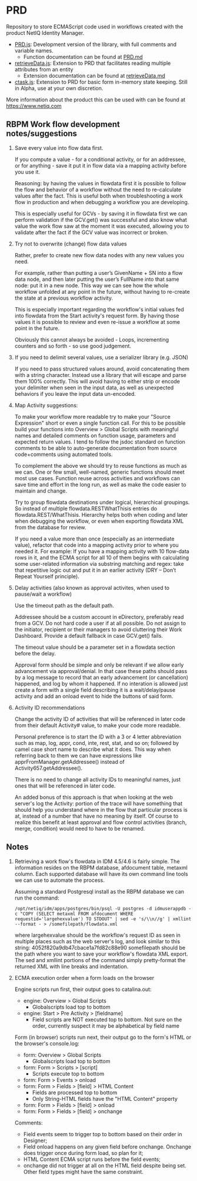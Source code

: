 # PRD
Repository to store ECMAScript code used in workflows created with the product NetIQ Identity Manager.

* <a href="PRD.js">PRD.js</a>: Development version of the library, with full comments and variable names.
    * Function documentation can be found at <a href="PRD.md">PRD.md</a>
* <a href="extensions/retrieveData.js">retrieveData.js</a>: Extension to PRD that facilitates reading multiple attributes from an entity
    * Extension documentation can be found at <a href="extensions/retrieveData.md">retrieveData.md</a>
* <a href="extensions/ctask.js">ctask.js</a>: Extension to PRD for basic form in-memory state keeping. Still in Alpha, use at your own discretion.</a>

More information about the product this can be used with can be found at <a href="https://www.netiq.com">https://www.netiq.com</a>

## RBPM Work flow development notes/suggestions

1. Save every value into flow data first.

    If you compute a value - for a conditional activity, or for an addressee, or for anything - save it put it in flow data via a mapping activity before you use it.

    Reasoning: by having the values in flowdata first it is possible to follow the flow and behavior of a workflow without the need to re-calculate values after the fact. This is useful both when troubleshooting a work flow in production and when debugging a workflow you are developing.

    This is especially useful for GCVs - by saving it in flowdata first we can perform validation if the GCV.get() was successful and also know what value the work flow saw at the moment it was executed, allowing you to validate after the fact if the GCV value was incorrect or broken.


2. Try not to overwrite (change) flow data values

    Rather, prefer to create new flow data nodes with any new values you need.

    For example, rather than putting a user’s GivenName + SN into a flow data node, and then later putting the user’s FullName into that same node: put it in a new node. This way we can see how the whole workflow unfolded at any point in the future, without having to re-create the state at a previous workflow activity.

    This is especially important regarding the workflow's initial values fed into flowdata from the Start activity's request form. By having those values it is possible to review and even re-issue a workflow at some point in the future.

    Obviously this cannot always be avoided - Loops, incrementing counters and so forth - so use good judgement.


3. If you need to delimit several values, use a serializer library (e.g. JSON)

    If you need to pass structured values around, avoid concatenating them with a string character. Instead use a library that will escape and parse them 100% correctly. This will avoid having to either strip or encode your delimiter when seen in the input data, as well as unexpected behaviors if you leave the input data un-encoded.


4. Map Activity suggestions:

    To make your workflow more readable try to make your "Source Expression" short or even a single function call. For this to be possible build your functions into Overview > Global Scripts with meaningful names and detailed comments on function usage, parameters and expected return values. I tend to follow the jsdoc standard on function comments to be able to auto-generate documentation from source code+comments using automated tools.

    To complement the above we should try to reuse functions as much as we can. One or few small, well-named, generic functions should meet most use cases. Function reuse across activities and workflows can save time and effort in the long run, as well as make the code easier to maintain and change.

    Try to group flowdata destinations under logical, hierarchical groupings. So instead of multiple flowdata.RESTWhatThisis entries do flowdata.REST/WhatThisis. Hierarchy helps both when coding and later when debugging the workflow, or even when exporting flowdata XML from the database for review.

    If you need a value more than once (especially as an intermediate value), refactor that code into a mapping activity prior to where you needed it. For example: If you have a mapping activity with 10 flow-data rows in it, and the ECMA script for all 10 of them begins with calculating some user-related information via substring matching and regex: take that repetitive logic out and put it in an earlier activity (DRY – Don’t Repeat Yourself principle).


5. Delay activities (also known as approval activites, when used to pause/wait a workflow)

    Use the timeout path as the default path.

    Addressee should be a custom account in eDirectory, preferably read from a GCV. Do not hard code a user if at all possible. Do not assign to the initiator, recipient or their managers to avoid cluttering their Work Dashboard. Provide a default fallback in case GCV.get() fails.

    The timeout value should be a parameter set in a flowdata section before the delay.

    Approval form should be simple and only be relevant if we allow early advancement via approval/denial. In that case these paths should pass by a log message to record that an early advancement (or cancellation) happened, and log by whom it happened. If no interation is allowed just create a form with a single field describing it is a wait/delay/pause activity and add an onload event to hide the buttons of said form.


6. Activity ID recommendations

    Change the activity ID of activities that will be referenced in later code from their default Activity# value, to make your code more readable.

    Personal preference is to start the ID with a 3 or 4 letter abbreviation such as map, log, appr, cond, inte, rest, stat, and so on; followed by camel case short name to describe what it does. This way when referring back to them we can have expressions like apprFromManager.getAddressee() instead of Activity657.getAddressee().

    There is no need to change all activity IDs to meaningful names, just ones that will be referenced in later code.

    An added bonus of this approach is that when looking at the web server's log the Activity: portion of the trace will have something that should help you understand where in the flow that particular process is at, instead of a number that have no meaning by itself. Of course to realize this benefit at least approval and flow control activities (branch, merge, condition) would need to have to be renamed.


## Notes

1. Retrieving a work flow's flowdata in IDM 4.5/4.6 is fairly simple. The information resides on the RBPM database, afdocument table, metaxml column. Each supported database will have its own command line tools we can use to automate the process.

    Assuming a standard Postgresql install as the RBPM database we can run the command:

    ```
    /opt/netiq/idm/apps/postgres/bin/psql -U postgres -d idmuserappdb -c "COPY (SELECT metaxml FROM afdocument WHERE requestid='largehexvalue') TO STDOUT" | sed -e 's/\\n//g' | xmllint --format - > /somefilepath/flowdata.xml
    ```

    where largehexvalue should be the workflow's request ID as seen in multiple places such as the web server's log, and look similar to this string: 4052f820a9db47cbace1a7fd82c88e90 somefilepath should be the path where you want to save your workflow's flowdata XML export. The sed and xmllint portions of the command simply pretty-format the returned XML with line breaks and indentation.

2. ECMA execution order when a form loads on the browser

    Engine scripts run first, their output goes to catalina.out:
    * engine: Overview > Global Scripts
      * Globalscripts load top to bottom
    * engine: Start > Pre Activity > [fieldname]
      * Field scripts are NOT executed top to bottom. Not sure on the order, currently suspect it may be alphabetical by field name

    Form (in browser) scripts run next, their output go to the form's HTML or the browser's console.log:
    * form: Overview > Global Scripts
      * Globalscripts load top to bottom
    * form: Form > Scripts > [script]
      * Scripts execute top to bottom
    * form: Form > Events > onload
    * form: Form > Fields > [field] > HTML Content
      * Fields are processed top to bottom
      * Only String-HTML fields have the "HTML Content" property
    * form: Form > Fields > [field] > onload
    * form: Form > Fields > [field] > onchange


    Comments:

    * Field events seem to trigger top to bottom based on their order in Designer;
    * Field onload happens on any given field before onchange. Onchange does trigger once during form load, so plan for it;
    * HTML Content ECMA script runs before the field events;
    * onchange did not trigger at all on the HTML field despite being set. Other field types might have the same constraint.
